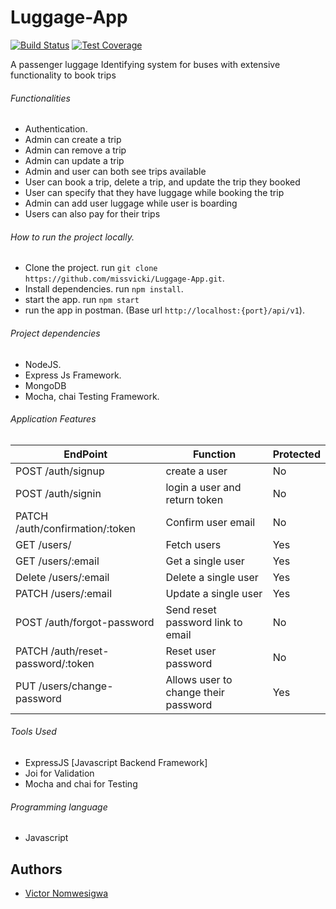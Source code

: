 # Luggage-App

[![Build Status](https://travis-ci.org/missvicki/Luggage-App.svg?branch=develop)](https://travis-ci.org/missvicki/Luggage-App)
[![Test Coverage](https://api.codeclimate.com/v1/badges/c1f5ff7657641e53afc2/test_coverage)](https://codeclimate.com/github/missvicki/Luggage-App/test_coverage)

A passenger luggage Identifying system for buses with extensive functionality to book trips

###### Functionalities

- Authentication.
- Admin can create a trip
- Admin can remove a trip
- Admin can update a trip
- Admin and user can both see trips available
- User can book a trip, delete a trip, and update the trip they booked
- User can specify that they have luggage while booking the trip
- Admin can add user luggage while user is boarding
- Users can also pay for their trips

###### How to run the project locally.

- Clone the project. run `git clone https://github.com/missvicki/Luggage-App.git`.
- Install dependencies. run `npm install`.
- start the app. run `npm start`
- run the app in postman. (Base url `http://localhost:{port}/api/v1`).

###### Project dependencies

- NodeJS.
- Express Js Framework.
- MongoDB
- Mocha, chai Testing Framework.

###### Application Features

| EndPoint                          | Function                             | Protected |
| --------------------------------- | ------------------------------------ | --------- |
| POST /auth/signup                 | create a user                        | No        |
| POST /auth/signin                 | login a user and return token        | No        |
| PATCH /auth/confirmation/:token   | Confirm user email                   | No        |
| GET /users/                       | Fetch users                          | Yes       |
| GET /users/:email                 | Get a single user                    | Yes       |
| Delete /users/:email              | Delete a single user                 | Yes       |
| PATCH /users/:email               | Update a single user                 | Yes       |
| POST /auth/forgot-password        | Send reset password link to email    | No        |
| PATCH /auth/reset-password/:token | Reset user password                  | No        |
| PUT /users/change-password        | Allows user to change their password | Yes       |

###### Tools Used

- ExpressJS [Javascript Backend Framework]
- Joi for Validation
- Mocha and chai for Testing

###### Programming language

- Javascript

## Authors

- [Victor Nomwesigwa](https://github.com/missvicki)

